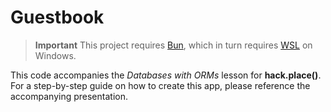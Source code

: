 # Guestbook

> **Important**
> This project requires [Bun](https://bun.sh/), which in turn requires [WSL](https://learn.microsoft.com/en-us/windows/wsl/install) on Windows.

This code accompanies the _Databases with ORMs_ lesson for **hack.place()**. For a step-by-step guide on how to create this app, please reference the accompanying presentation.
